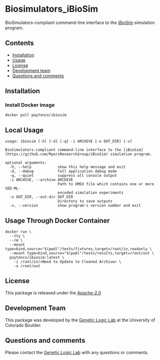 # Biosimulators_iBioSim 
BioSimulators-compliant command-line interface to the [iBioSim](https://github.com/MyersResearchGroup/iBioSim) simulation program.

## Contents
* [Installation](#installation)
* [Usage](#local-usage)
* [License](#license)
* [Development team](#development-team)
* [Questions and comments](#questions-and-comments)

## Installation
### Install Docker image
```
docker pull paytonco/ibiosim
```

## Local Usage
```
usage: ibiosim [-h] [-d] [-q] -i ARCHIVE [-o OUT_DIR] [-v]

BioSimulators-compliant command-line interface to the [iBioSim](https://github.com/MyersResearchGroup/iBioSim) simulation program.

optional arguments:
  -h, --help            show this help message and exit
  -d, --debug           full application debug mode
  -q, --quiet           suppress all console output
  -i ARCHIVE, --archive ARCHIVE
                        Path to OMEX file which contains one or more SED-ML-
                        encoded simulation experiments
  -o OUT_DIR, --out-dir OUT_DIR
                        Directory to save outputs
  -v, --version         show program's version number and exit
```

## Usage Through Docker Container
```
docker run \
  --tty \
  --rm \
  --mount type=bind,source="$(pwd)"/tests/fixtures,target=/root/in,readonly \
  --mount type=bind,source="$(pwd)"/tests/results,target=/root/out \
  paytonco/ibiosim:latest \
    -i /root/in/<Need to Update to Cleaned Archive> \
    -o /root/out
```

## License
This package is released under the [Apache-2.0](License)

## Development Team
This package was developed by the [Genetic Logic Lab](https://myersresearchgroup.github.io/) at the University of Colorado Boulder.

## Questions and comments
Please contact the [Genetic Logic Lab](mailto:chris.myers@colorado.edu) with any questions or comments.

